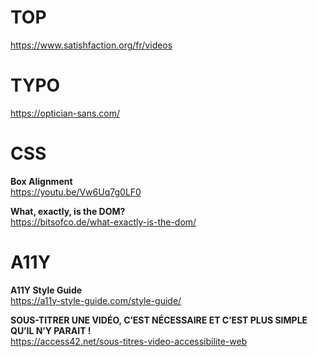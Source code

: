 # TOP

https://www.satishfaction.org/fr/videos


# TYPO

https://optician-sans.com/


# CSS

**Box Alignment**  
https://youtu.be/Vw6Uq7g0LF0

**What, exactly, is the DOM?**  
https://bitsofco.de/what-exactly-is-the-dom/


# A11Y

**A11Y Style Guide**  
https://a11y-style-guide.com/style-guide/

**SOUS-TITRER UNE VIDÉO, C’EST NÉCESSAIRE ET C’EST PLUS SIMPLE QU’IL N’Y PARAIT !**  
https://access42.net/sous-titres-video-accessibilite-web

